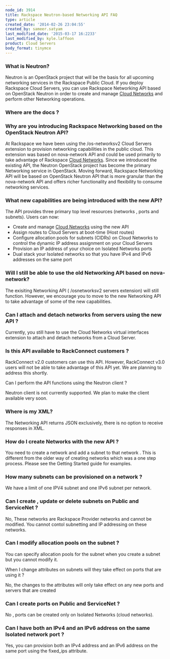 ```yaml
---
node_id: 3914
title: Rackspace Neutron-based Networking API FAQ
type: article
created_date: '2014-02-26 23:04:55'
created_by: sameer.satyam
last_modified_date: '2015-03-17 16:2233'
last_modified_by: kyle.laffoon
product: Cloud Servers
body_format: tinymce
---
```


### What is Neutron? 

Neutron is an OpenStack project that will be the basis for all upcoming
networking services in the Rackspace Public Cloud. If you deploy
Rackspace Cloud Servers, you can use Rackspace Networking API based on
OpenStack Neutron in order to create and manage [Cloud
Networks](http://www.rackspace.com/cloud/networks/) and perform other
Networking operations.

### Where are the docs ?

 

### Why are you introducing Rackspace Networking based on the OpenStack Neutron API?

At Rackspace we have been using  the /os-networksv2 Cloud Servers
extension to provision networking capabilities in the public cloud. This
extension was based on nova-network API and could be used primarily to
take advantage of Rackspace [Cloud
Networks](http://www.rackspace.com/cloud/networks/). Since we introduced
the existing API, the Neutron OpenStack project has become the primary
Networking service in OpenStack. Moving forward, Rackspace Networking
API will be based on OpenStack Neutron API that is more granular than
the nova-network API and offers richer functionality and flexibility to
consume networking services. 

### What new capabilities are being introduced with the new API? 

The API provides three primary top level resources (networks , ports and
subnets). Users can now:

-   Create and manage [Cloud
    Networks](http://www.rackspace.com/cloud/networks/) using the new
    API
-   Assign routes to Cloud Servers at boot-time (Host routes)
-   Configure allocation pools for subnets (CIDRs) on Cloud Networks to
    control the dynamic IP address assignment on your Cloud Servers
-   Provision an IP address of your choice on Isolated Networks ports
-   Dual stack your Isolated networks so that you have IPv4 and IPv6
    addresses on the same port

### Will I still be able to use the old Networking API based on nova-network?

The exisiting Networking API ( /osnetworksv2 servers extension) will
still function. However, we encourage you to move to the new Networking
API to take advantage of some of the new capabilities.

### Can I attach and detach networks from servers using the new API ?

Currently, you still have to use the Cloud Networks virtual interfaces
extension to attach and detach networks from a Cloud Server. 

### Is this API available to RackConnect customers ?

RackConnect v2.0 customers can use this API. However, RackConnect v3.0
users will not be able to take advantage of this API yet. We are
planning to address this shortly.

Can I perform the API functions using the Neutron client ?

Neutron client is not currently supported. We plan to make the
client available very soon.

### Where is my XML?

The Networking API returns JSON exclusively, there is no option to
receive responses in XML.

### How do I create Networks with the new API ?

You need to create a network and add a subnet to that network . This is
different from the older way of creating networks which was a one step
process. Please see the Getting Started guide for examples.

### How many subnets can be provisioned on a network ?

We have a limit of one IPV4 subnet and one IPv6 subnet per network.

### Can I create , update or delete subnets on Public and ServiceNet ?

No, These networks are Rackspace Provider networks and cannot be
modified. You cannot contol subnetting and IP addressing on these
networks.

### Can I modify allocation pools on the subnet ?

You can specify allocation pools for the subnet when you create a subnet
but you cannot modify it. 

When I change attributes on subnets will they take effect on ports that
are using it ?

No, the changes to the attributes will only take effect on any new ports
and servers that are created

### Can I create ports on Public and ServiceNet ?

No , ports can be created only on Isolated Networks (cloud networks).

### Can I have both an IPv4 and an IPv6 address on the same Isolated network port ?

Yes, you can provision both an IPv4 address and an IPv6 address on the
same port using the fixed\_ips attribute.

 


